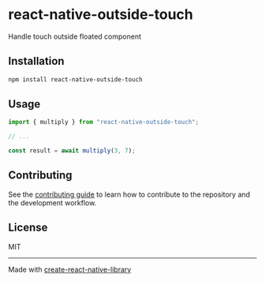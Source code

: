 # react-native-outside-touch
Handle touch outside floated component
## Installation

```sh
npm install react-native-outside-touch
```

## Usage

```js
import { multiply } from "react-native-outside-touch";

// ...

const result = await multiply(3, 7);
```

## Contributing

See the [contributing guide](CONTRIBUTING.md) to learn how to contribute to the repository and the development workflow.

## License

MIT

---

Made with [create-react-native-library](https://github.com/callstack/react-native-builder-bob)
